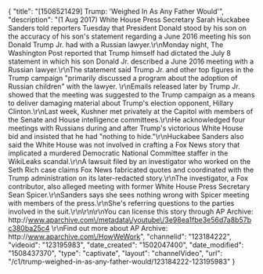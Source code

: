 {
    "title": "[1508521429] Trump: 'Weighed In As Any Father Would'",
    "description": "(1 Aug 2017) White House Press Secretary Sarah Huckabee Sanders told reporters Tuesday that President Donald stood by his son on the accuracy of his son's statement regarding a June 2016 meeting his son Donald Trump Jr. had with a Russian lawyer.\r\nMonday night, The Washington Post reported that Trump himself had dictated the July 8 statement in which his son Donald Jr. described a June 2016 meeting with a Russian lawyer.\r\nThe statement said Trump Jr. and other top figures in the Trump campaign \"primarily discussed a program about the adoption of Russian children\" with the lawyer. \r\nEmails released later by Trump Jr. showed that the meeting was suggested to the Trump campaign as a means to deliver damaging material about Trump's election opponent, Hillary Clinton.\r\nLast week, Kushner met privately at the Capitol with members of the Senate and House intelligence committees.\r\nHe acknowledged four meetings with Russians during and after Trump's victorious White House bid and insisted that he had \"nothing to hide.\"\r\nHuckabee Sanders also said the White House was not involved in crafting a Fox News story that implicated a murdered Democratic National Committee staffer in the WikiLeaks scandal.\r\nA lawsuit filed by an investigator who worked on the Seth Rich case claims Fox News fabricated quotes and coordinated with the Trump administration on its later-redacted story.\r\nThe investigator, a Fox contributor, also alleged meeting with former White House Press Secretary Sean Spicer.\r\nSanders says she sees nothing wrong with Spicer meeting with members of the press.\r\nShe's referring questions to the parties involved in the suit.\r\n\r\n\r\nYou can license this story through AP Archive: http:\/\/www.aparchive.com\/metadata\/youtube\/3e98ea1fbe3e56d7a8b57bc380ba25c4 \r\nFind out more about AP Archive: http:\/\/www.aparchive.com\/HowWeWork",
    "channelid": "123184222",
    "videoid": "123195983",
    "date_created": "1502047400",
    "date_modified": "1508437370",
    "type": "captivate",
    "layout": "channelVideo",
    "url": "\/c1\/trump-weighed-in-as-any-father-would\/123184222-123195983"
}